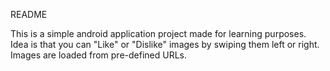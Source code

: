 README

This is a simple android application project made for learning purposes.
Idea is that you can "Like" or "Dislike" images by swiping them left or right.
Images are loaded from pre-defined URLs.

